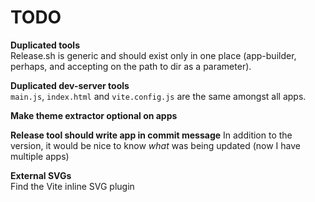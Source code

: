 # TODO
**Duplicated tools**  
Release.sh is generic and should exist only in one place (app-builder, perhaps, and accepting on the path to dir as a parameter).


**Duplicated dev-server tools**  
`main.js`, `index.html` and `vite.config.js` are the same amongst all apps.


**Make theme extractor optional on apps**


**Release tool should write app in commit message**
In addition to the version, it would be nice to know _what_ was being updated (now I have multiple apps)


**External SVGs**  
Find the Vite inline SVG plugin
